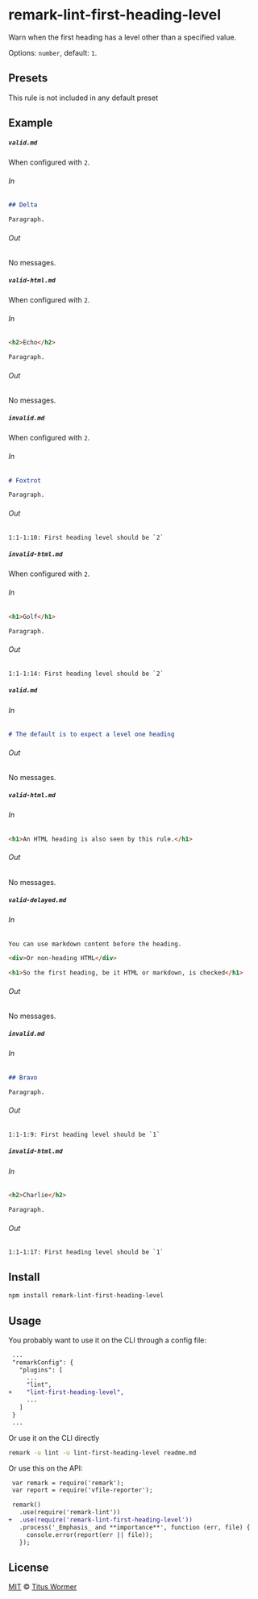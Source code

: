 <!--This file is generated-->

# remark-lint-first-heading-level

Warn when the first heading has a level other than a specified value.

Options: `number`, default: `1`.

## Presets

This rule is not included in any default preset

## Example

##### `valid.md`

When configured with `2`.

###### In

```markdown
## Delta

Paragraph.
```

###### Out

No messages.

##### `valid-html.md`

When configured with `2`.

###### In

```markdown
<h2>Echo</h2>

Paragraph.
```

###### Out

No messages.

##### `invalid.md`

When configured with `2`.

###### In

```markdown
# Foxtrot

Paragraph.
```

###### Out

```text
1:1-1:10: First heading level should be `2`
```

##### `invalid-html.md`

When configured with `2`.

###### In

```markdown
<h1>Golf</h1>

Paragraph.
```

###### Out

```text
1:1-1:14: First heading level should be `2`
```

##### `valid.md`

###### In

```markdown
# The default is to expect a level one heading
```

###### Out

No messages.

##### `valid-html.md`

###### In

```markdown
<h1>An HTML heading is also seen by this rule.</h1>
```

###### Out

No messages.

##### `valid-delayed.md`

###### In

```markdown
You can use markdown content before the heading.

<div>Or non-heading HTML</div>

<h1>So the first heading, be it HTML or markdown, is checked</h1>
```

###### Out

No messages.

##### `invalid.md`

###### In

```markdown
## Bravo

Paragraph.
```

###### Out

```text
1:1-1:9: First heading level should be `1`
```

##### `invalid-html.md`

###### In

```markdown
<h2>Charlie</h2>

Paragraph.
```

###### Out

```text
1:1-1:17: First heading level should be `1`
```

## Install

```sh
npm install remark-lint-first-heading-level
```

## Usage

You probably want to use it on the CLI through a config file:

```diff
 ...
 "remarkConfig": {
   "plugins": [
     ...
     "lint",
+    "lint-first-heading-level",
     ...
   ]
 }
 ...
```

Or use it on the CLI directly

```sh
remark -u lint -u lint-first-heading-level readme.md
```

Or use this on the API:

```diff
 var remark = require('remark');
 var report = require('vfile-reporter');

 remark()
   .use(require('remark-lint'))
+  .use(require('remark-lint-first-heading-level'))
   .process('_Emphasis_ and **importance**', function (err, file) {
     console.error(report(err || file));
   });
```

## License

[MIT](https://github.com/remarkjs/remark-lint/blob/master/license) © [Titus Wormer](http://wooorm.com)
